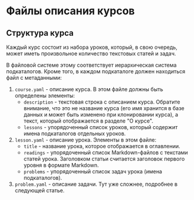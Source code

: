 # Файлы описания курсов

## Структура курса

Каждый курс состоит из набора уроков, который, в свою очередь, может иметь произвольное количество 
текстовых статей и задач.

В файловой системе этому соответствует иерархическая система подкаталогов. Кроме того, в каждом подкаталоге 
должен находиться файл с метаданными:

 1. `course.yaml` - описание курса. В этом файле должны быть определены элементы:
    - `description` - текстовая строка с описанием курса. Обратите внимание, что это
    не название курса (его имя хранится в базе данных и может быть изменено при клонировании
    курса), а текст, который отображается в разделе "О курсе".
    - `lessons` - упорядоченный список уроков, который содержит имена подкаталогов отдельных уроков.
 2. `lesson.yaml` - описание урока. Элементы в этом файле:
    - `title` - название урока, которое отображается в оглавлении.
    - `readings` - упорядоченный список Markdown-файлов с текстами статей урока. Заголовком статьи считается
    заголовок первого уровня в формате Markdown.
    - `problems` - упорядоченный список задач урока (имена подкаталогов).
 3. `problem.yaml` - описание задачи. Тут уже сложнее, подробнее в следующей статье.